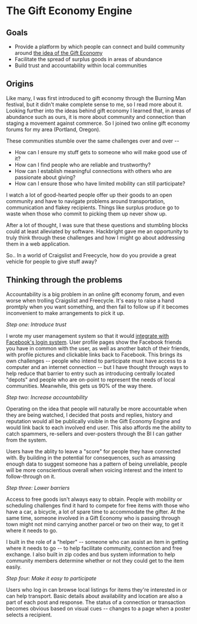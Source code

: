 The Gift Economy Engine
=======================

Goals
-----

 - Provide a platform by which people can connect and build community around [the idea of the Gift Economy](http://en.wikipedia.org/wiki/Gift_economy)
 - Facilitate the spread of surplus goods in areas of abundance
 - Build trust and accountability within local communities
 

Origins
-------

Like many, I was first introduced to gift economy through the Burning Man festival, but it didn't make complete sense to me, so I read more about it. Looking further into the ideas behind gift economy I learned that, in areas of abundance such as ours, it is more about community and connection than staging a movement against commerce. So I joined two online gift economy forums for my area (Portland, Oregon).

These communities stumble over the same challenges over and over -- 

 - How can I ensure my stuff gets to someone who will make good use of it?
 - How can I find people who are reliable and trustworthy?
 - How can I establish meaningful connections with others who are passionate about giving?
 - How can I ensure those who have limited mobility can still participate?

I watch a lot of good-hearted people offer up their goods to an open community and have to navigate problems around transportation, communication and flakey recipients. Things like surplus produce go to waste when those who commit to picking them up never show up.

After a lot of thought, I was sure that these questions and stumbling blocks could at least alleviated by software. Hackbright gave me an opportunity to truly think through these challenges and how I might go about addressing them in a web application.

So.. In a world of Craigslist and Freecycle, how do you provide a great vehicle for people to give stuff away?


Thinking through the problems
-----------------------------

Accountability is a big problem in an online gift economy forum, and even worse when trolling Craigslist and Freecycle. It's easy to raise a hand promtply when you want something, and then fail to follow up if it becomes inconvenient to make arrangements to pick it up.


_Step one: Introduce trust_

I wrote my user management system so that it would [integrate with Facebook's login system](https://developers.facebook.com/docs/facebook-login/). User profile pages show the Facebook friends you have in common with the user, as well as another batch of their friends, with profile pictures and clickable links back to Facebook. This brings its own challenges -- people who intend to participate must have access to a computer and an internet connection -- but I have thought through ways to help reduce that barrier to entry such as introducing centrally located "depots" and people who are on-point to represent the needs of local communities. Meanwhile, this gets us 90% of the way there.


_Step two: Increase accountability_

Operating on the idea that people will naturally be more accountable when they are being watched, I decided that posts and replies, history and reputation would all be publically visible in the Gift Economy Engine and would link back to each involved end user. This also affords me the ability to catch spammers, re-sellers and over-posters through the BI I can gather from the system.

Users have the ablity to leave a "score" for people they have connected with. By building in the potential for consequences, such as amassing enough data to suggest someone has a pattern of being unreliable, people will be more conscientious overall when voicing interest and the intent to follow-through on it.


_Step three: Lower barriers_

Access to free goods isn't always easy to obtain. People with mobility or scheduling challenges find it hard to compete for free items with those who have a car, a bicycle, a lot of spare time to accommodate the gifter. At the same time, someone involved in a Gift Economy who is passing through town might not mind carrying another parcel or two on their way, to get it where it needs to go.

I built in the role of a "helper" -- someone who can assist an item in getting where it needs to go -- to help facilitate community, connection and free exchange. I also built in zip codes and bus system information to help community members determine whether or not they could get to the item easily.


_Step four: Make it easy to participate_

Users who log in can browse local listings for items they're interested in or can help transport. Basic details about availability and location are also a part of each post and response. The status of a connection or transaction becomes obvious based on visual cues -- changes to a page when a poster selects a recipient.


